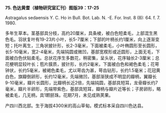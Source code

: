 **75. 色达黄耆（植物研究室汇刊）图版39：17-25**

Astragalus sedaensis Y. C. Ho in Bull. Bot. Lab. N. -E. For. Inst. 8 (8): 64. f. 7. 1980.

多年生草本。茎基部具分枝，高约20厘米，具条棱，被白色短柔毛，上部混生黑色毛。羽状复叶有19-23片小叶，长5-7厘米；下部的叶柄长约1厘米，向上逐渐变短；托叶离生，三角状披针形，长2-3毫米，下面被柔毛，小叶椭圆形至长圆形，长5-10毫米，宽2-4毫米，先端钝圆或微凹，基部宽楔形或近圆形，上面无毛，下面被白色伏贴柔毛。总状花序生多数花，稍密集，呈头状，花序轴长2-3厘米；总花梗明显较叶长；苞片膜质，披针形，长约2毫米，下面被白色和褐色柔毛；花萼钟状，长约5毫米，被褐色柔毛，尤以萼齿为甚，萼齿钻形，长约1.5毫米；花冠黄白色，旗瓣倒卵形，长约12毫米，先端微凹，基部渐狭成不明显的瓣柄，翼瓣长9-10毫米，瓣片长圆形，比瓣柄长近2倍，先端钝圆，基部具短耳，龙骨瓣长约7毫米，瓣片半卵形，先端带紫色，基部具短耳，瓣柄与瓣片近等长；子房卵形，略被柔毛，几无柄，具1颗胚珠。花期7月，未见成熟荚果。

产四川西北部。生于海拔4300米的高山草甸。模式标本采自四川色达县。
